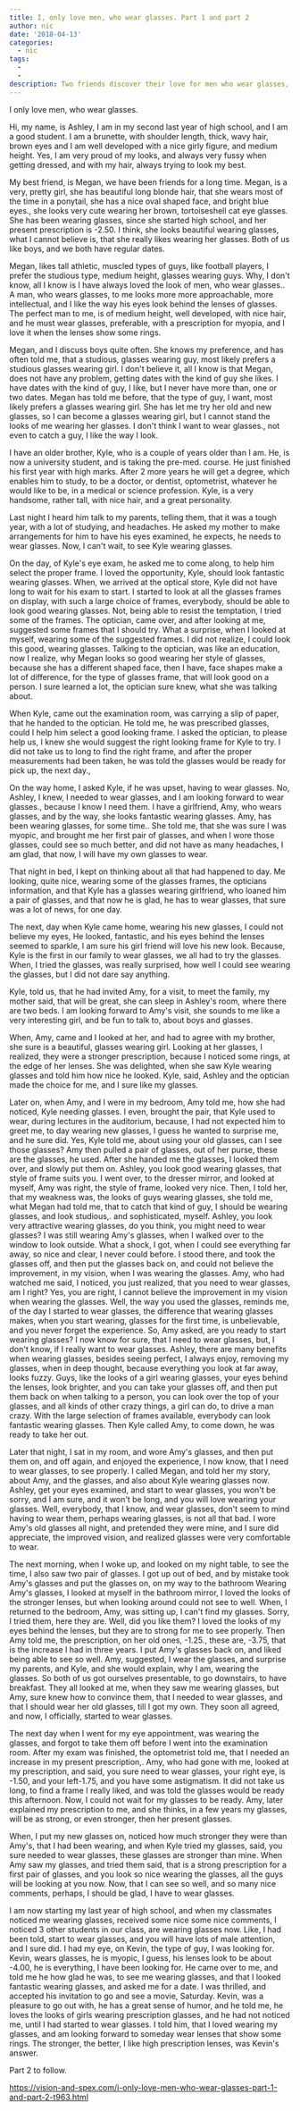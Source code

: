```yaml
---
title: I, only love men, who wear glasses. Part 1 and part 2
author: nic
date: '2018-04-13'
categories:
  - nic
tags:
  - 
  - 
description: Two friends discover their love for men who wear glasses, leading one to question her own appearance.
---
```

I only love men, who wear glasses.


Hi, my name, is Ashley, I am in my second last year of high school, and I am a good student.
I am a brunette, with shoulder length, thick, wavy hair, brown eyes and I am well developed with a nice girly figure, and medium height.
Yes, I am very proud of my looks, and always very fussy when getting dressed, and with my hair, always trying to look my best.


My best friend, is Megan, we have been friends for a long time.
Megan, is a very, pretty girl, she has beautiful long blonde hair, that she wears most of the time in a ponytail, 
she has a nice oval shaped face, and bright blue eyes., she looks very cute wearing her brown, tortoiseshell cat eye glasses.
She has been wearing glasses, since she started high school, and her present prescription is -2.50.
I think, she looks beautiful wearing glasses, what I cannot believe is, that she really likes wearing her glasses.
Both of us like boys, and we both have regular dates.


Megan, likes tall athletic, muscled types of guys, like football players, I prefer the studious type,
medium height, glasses wearing guys.
Why, I don't know, all I know is I have always loved the look of men, who wear glasses..
A man, who wears glasses, to me looks more more approachable, more intellectual, and I like the way his eyes look behind the lenses of glasses. 
The perfect man to me, is of medium height, well developed, with nice hair, and he must wear glasses,
preferable, with a prescription for myopia, and I love it when the lenses show some rings.


Megan, and I discuss boys quite often.
She knows my preference, and has often told me, that a studious, glasses wearing guy, most likely prefers a studious glasses wearing girl.
I don't believe it, all I know is that Megan, does not have any problem, getting dates with the kind of guy she likes.
I have dates with the kind of guy, I like, but I never have more than, one or two dates.
Megan has told me before, that the type of guy, I want, most likely prefers a glasses wearing girl.
She has let me try her old and new glasses, so I can become a glasses wearing girl, but I cannot stand the looks of me wearing her glasses.
I don't think I want to wear glasses., not even to catch a guy, I like the way I look.


I have an older brother, Kyle, who is a couple of years older than I am.
He, is now a university student, and is taking the pre-med. course.
He just finished his first year with high marks.
After 2 more years he will get a degree, which enables him to study, to be a doctor, or dentist, optometrist, whatever he would like to be, in a medical or science profession.
Kyle, is a very handsome, rather tall, with nice hair, and a great personality.


Last night I heard him talk to my parents, telling them, that it was a tough year, with a lot of studying, and headaches. 
He asked my mother to make arrangements for him to have his eyes examined, he expects, he needs to wear glasses.
Now, I can't wait, to see Kyle wearing glasses.


On the day, of Kyle's eye exam, he asked me to come along, to help him select the proper frame.
I loved the opportunity, Kyle, should look fantastic wearing glasses.
When, we arrived at the optical store, Kyle did not have long to wait for his exam to start.
I started to look at all the glasses frames on display, with such a large choice of frames, everybody, should be able to look good wearing glasses.
Not, being able to resist the temptation, I tried some of the frames.
The optician, came over, and after looking at me, suggested some frames that I should try.
What a surprise, when I looked at myself, wearing some of the suggested frames.
I did not realize, I could look this good, wearing glasses.
Talking to the optician, was like an education, now I realize, why Megan looks so good wearing her style of glasses, because she has a different shaped face, then I have, face shapes make a lot of difference, for the type of glasses frame, that will look good on a person.
I sure learned a lot, the optician sure knew, what she was talking about.


When Kyle, came out the examination room, was carrying a slip of paper, that he handed to the optician.
He told me, he was prescribed glasses, could I help him select a good looking frame.
I asked the optician, to please help us, I knew she would suggest the right looking frame for Kyle to try.
I did not take us to long to find the right frame, and after the proper measurements had been taken, he was told the glasses would be ready for pick up, the next day.,


On the way home, I asked Kyle, if he was upset, having to wear glasses.
No, Ashley, I knew, I needed to wear glasses, and I am looking forward to wear glasses., because I know I need them.
I have a girlfriend, Amy, who wears glasses, and by the way, she looks fantastic wearing glasses.
Amy, has been wearing glasses, for some time..
She told me, that she was sure I was myopic, and brought me her first pair of glasses, and when I wore those glasses, could see so much better, and did not have as many headaches,
I am glad, that now, I will have my own glasses to wear.


That night in bed, I kept on thinking about all that had happened to day.
Me looking, quite nice, wearing some of the glasses frames, the opticians information, and that Kyle has a glasses wearing girlfriend, who loaned him a pair of glasses, and that now he is glad, he has to wear glasses, that sure was a lot of news, for one day.


The next, day when Kyle came home, wearing his new glasses, I could not believe my eyes,
He looked, fantastic, and his eyes behind the lenses seemed to sparkle, I am sure his girl friend will love his new look.
Because, Kyle is the first in our family to wear glasses, we all had to try the glasses.
When, I tried the glasses, was really surprised, how well I could see wearing the glasses, but I did not dare say anything.


Kyle, told us, that he had invited Amy, for a visit, to meet the family, my mother said, that will be great, she can sleep in Ashley's room,
where there are two beds.
I am looking forward to Amy's visit, she sounds to me like a very interesting girl, and be fun to talk to, about boys and glasses.


When, Amy, came and I looked at her, and had to agree with my brother, she sure is a beautiful, glasses wearing girl.
Looking at her glasses, I realized, they were a stronger prescription, because I noticed some rings, at the edge of her lenses.
She was delighted, when she saw Kyle wearing glasses and told him how nice he looked.
Kyle, said, Ashley and the optician made the choice for me, and I sure like my glasses.


Later on, when Amy, and I were in my bedroom, Amy told me, how she had noticed, Kyle needing glasses.
I even, brought the pair, that Kyle used to wear, during lectures in the auditorium, because, I had not expected him to greet me, to day wearing new glasses, I guess he wanted to surprise me, and he sure did.
Yes, Kyle told me, about using your old glasses, can I see those glasses?
Amy then pulled a pair of glasses, out of her purse, these are the glasses, he used.
After she handed me the glasses, I looked them over, and slowly put them on.
Ashley, you look good wearing glasses, that style of frame suits you.
I went over, to the dresser mirror, and looked at myself, Amy was right, the style of frame, looked very nice.
Then, I told her, that my weakness was, the looks of guys wearing glasses, she told me, what Megan had told me, that to catch that kind of guy, I should be wearing glasses, and look studious,. and sophisticated, myself.
Ashley, you look very attractive wearing glasses, do you think, you might need to wear glasses?
I was still wearing Amy's glasses, when I walked over to the window to look outside.
What a shock, I got, when I could see everything far away, so nice and clear, I never could before.
I stood there, and took the glasses off, and then put the glasses back on, and could not believe the improvement, in my vision, when I was wearing the glasses.
Amy, who had watched me said, I noticed, you just realized, that you need to wear glasses, am I right?
Yes, you are right, I cannot believe the improvement in my vision when wearing the glasses.
Well, the way you used the glasses, reminds me, of the day I started to wear glasses, the difference that wearing glasses makes, when you start wearing, glasses for the first time, is unbelievable, and you never forget the experience.
So, Amy asked, are you ready to start wearing glasses?
I now know for sure, that I need to wear glasses, but, I don't know, if I really want to wear glasses.
Ashley, there are many benefits when wearing glasses, besides seeing perfect, I always enjoy, removing my glasses, when in deep thought, because everything you look at far away, looks fuzzy.
Guys, like the looks of a girl wearing glasses, your eyes behind the lenses, look brighter, and you can take your glasses off, and then put them back on when talking to a person, you can look over the top of your glasses, and all kinds of other crazy things, a girl can do, to drive a man crazy.
With the large selection of frames available, everybody can look fantastic wearing glasses.
Then Kyle called Amy, to come down, he was ready to take her out.


Later that night, I sat in my room, and wore Amy's glasses, and then put them on, and off again, and enjoyed the experience, I now know, that I need to wear glasses, to see properly.
I called Megan, and told her my story, about Amy, and the glasses, and also about Kyle wearing glasses now.
Ashley, get your eyes examined, and start to wear glasses, you won't be sorry, and I am sure, and it won't be long, and you will love wearing your glasses.
Well, everybody, that I know, and wear glasses, don't seem to mind having to wear them, perhaps wearing glasses, is not all that bad.
I wore Amy's old glasses all night, and pretended they were mine, and I sure did appreciate, the improved vision, and realized glasses were very comfortable to wear.


The next morning, when I woke up, and looked on my night table, to see the time, I also saw two pair of glasses.
I got up out of bed, and by mistake took Amy's glasses and put the glasses on, on my way to the bathroom
Wearing Amy's glasses, I looked at myself in the bathroom mirror, I loved the looks of the stronger lenses, but when looking around could not see to well.
When, I returned to the bedroom, Amy, was sitting up, I can't find my glasses.
Sorry, I tried them, here they are.
Well, did you like them? I loved the looks of my eyes behind the lenses, but they are to strong for me to see properly.
Then Amy told me, the prescription, on her old ones, -1.25., these are, -3.75, that is the increase I had in three years.
I put Amy's glasses back on, and liked being able to see so well.
Amy, suggested, I wear the glasses, and surprise my parents, and Kyle, and she would explain, why I am, wearing the glasses.
So both of us got ourselves presentable, to go downstairs, to have breakfast.
They all looked at me, when they saw me wearing glasses, but Amy, sure knew how to convince them, that I needed to wear glasses, and that I should wear her old glasses, till I got my own.
They soon all agreed, and now, I officially, started to wear glasses.


The next day when I went for my eye appointment, was wearing the glasses, and forgot to take them off before I went into the examination room.
After my exam was finished, the optometrist told me, that I needed an increase in my present prescription,.
Amy, who had gone with me, looked at my prescription, and said, you sure need to wear glasses, 
your right eye, is -1.50, and your left-1.75, and you have some astigmatism.
It did not take us long, to find a frame I really liked, and was told the glasses would be ready this afternoon.
Now, I could not wait for my glasses to be ready.
Amy, later explained my prescription to me, and she thinks, in a few years my glasses, will be as strong, or even stronger, then her present glasses.


When, I put my new glasses on, noticed how much stronger they were than Amy's, that I had been wearing, and when Kyle tried my glasses, said, you sure needed to wear glasses, these glasses are stronger than mine.
When Amy saw my glasses, and tried them said, that is a strong prescription for a first pair of glasses, and you look so nice wearing the glasses, all the guys will be looking at you now. 
Now, that I can see so well, and so many nice comments, perhaps, I should be glad, I have to wear glasses.


I am now starting my last year of high school, and when my classmates noticed me wearing glasses, received some nice some nice comments, 
I noticed 3 other students in our class, are wearing glasses now.
Like, I had been told, start to wear glasses, and you will have lots of male attention, and I sure did.
I had my eye, on Kevin, the type of guy, I was looking for.
Kevin, wears glasses, he is myopic, I guess, his lenses look to be about -4.00, he is everything, I have been looking for.
He came over to me, and told me he how glad he was, to see me wearing glasses, and that I looked fantastic wearing glasses, and asked me for a date.
I was thrilled, and accepted his invitation to go and see a movie, Saturday.
Kevin, was a pleasure to go out with, he has a great sense of humor, and he told me, he loves the looks of girls wearing prescription glasses, 
and he had not noticed me, until I had started to wear glasses. 
I told him, that I loved wearing my glasses, and am looking forward to someday wear lenses that show some rings.
The stronger, the better, I like high prescription lenses, was Kevin's answer.


Part 2 to follow.

https://vision-and-spex.com/i-only-love-men-who-wear-glasses-part-1-and-part-2-t963.html